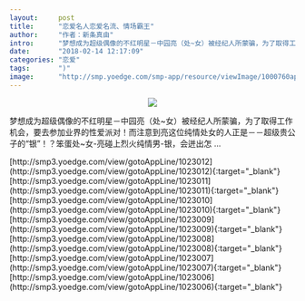 ```yaml
---
layout:     post
title:      "恋爱名人恋爱名流、情场霸王"
author:     "作者：新条真由"
intro:      "梦想成为超级偶像的不红明星－中园亮（处~女）被经纪人所蒙骗，为了取得工作机会，要去参加业界的性爱派对！而注意到亮这位纯情处女的人正是－－超级贵公子的“银”！？笨蛋处~女-亮碰上烈火纯情男-银，会迸出怎 ..."
date:       "2018-02-14 12:17:09"
categories: "恋爱"
tags:       ")"
image:      "http://smp.yoedge.com/smp-app/resource/viewImage/1000760appline.png"
---
```

<div style="text-align: center">
<p><img src="http://smp.yoedge.com/smp-app/resource/viewImage/1000760appline.png"/></p>
</div>
<p class="post-meta">
<span>梦想成为超级偶像的不红明星－中园亮（处~女）被经纪人所蒙骗，为了取得工作机会，要去参加业界的性爱派对！而注意到亮这位纯情处女的人正是－－超级贵公子的“银”！？笨蛋处~女-亮碰上烈火纯情男-银，会迸出怎 ...</span>
</p>
[http://smp3.yoedge.com/view/gotoAppLine/1023012](http://smp3.yoedge.com/view/gotoAppLine/1023012){:target="_blank"}
[http://smp3.yoedge.com/view/gotoAppLine/1023011](http://smp3.yoedge.com/view/gotoAppLine/1023011){:target="_blank"}
[http://smp3.yoedge.com/view/gotoAppLine/1023010](http://smp3.yoedge.com/view/gotoAppLine/1023010){:target="_blank"}
[http://smp3.yoedge.com/view/gotoAppLine/1023009](http://smp3.yoedge.com/view/gotoAppLine/1023009){:target="_blank"}
[http://smp3.yoedge.com/view/gotoAppLine/1023008](http://smp3.yoedge.com/view/gotoAppLine/1023008){:target="_blank"}
[http://smp3.yoedge.com/view/gotoAppLine/1023007](http://smp3.yoedge.com/view/gotoAppLine/1023007){:target="_blank"}
[http://smp3.yoedge.com/view/gotoAppLine/1023006](http://smp3.yoedge.com/view/gotoAppLine/1023006){:target="_blank"}


